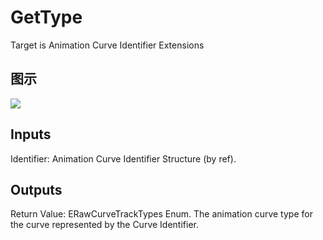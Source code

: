 # GetType

Target is Animation Curve Identifier Extensions

## 图示

![]($-20221218-18332176.png)

## Inputs

Identifier: Animation Curve Identifier Structure (by ref).  

## Outputs

Return Value: ERawCurveTrackTypes Enum. The animation curve type for the curve represented by the Curve Identifier.

